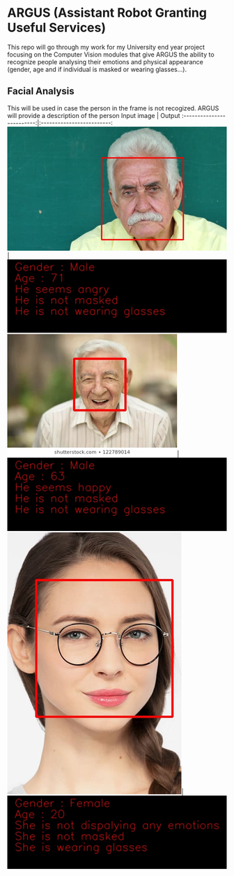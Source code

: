 # ARGUS (Assistant Robot Granting Useful Services)
This repo will go through my work for my University end year project focusing on the Computer Vision modules that give ARGUS the ability to recognize people analysing their emotions and physical appearance (gender, age and if individual is masked or wearing glasses...).  
  
## Facial Analysis 
This will be used in case the person in the frame is not recogized. ARGUS will provide a description of the person
Input image            |  Output
:-------------------------:|:-------------------------:
![](pic27_copy.jpg)  |  ![](canvas_pic27.jpg)
![](pic30_copy.jpg)|![](canvas_pic30.jpg)
![](pic50.jpg)|![](canvas_pic50.jpg)
